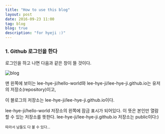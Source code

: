 ```yaml
---
title: "How to use this blog"
layout: post
date: 2016-09-23 11:00
tag: blog
blog: true
description: "for hyeji :)"
---
```



### 1. Github 로그인을 한다

로그인을 하고 나면 다음과 같은 창이 뜰 것이다.

![blog](https://user-images.githubusercontent.com/55655726/65507329-aa376400-df08-11e9-98e3-67f2e6f6fe3d.png)


맨 왼쪽에 보이는 lee-hye-ji/hello-world와 lee-hye-ji/lee-hye-ji.github.io는 유저의 저장소(repository)이고,

이 블로그의 저장소는 lee-hye-ji/lee-hye-ji.github.io이다.


lee-hye-ji/hello-world 저장소의 왼쪽에 잠금 표시가 되어있다. 이 뜻은 본인만 열람할 수 있는 저장소를 뜻한다.
lee-hye-ji/lee-hye-ji.github.io 저장소는 public이다:) 

<small>따라서 남들도 다 볼 수 있다...</small>



